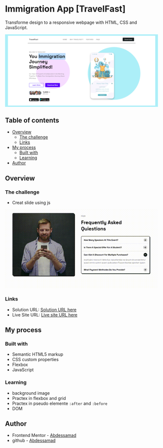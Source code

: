 # Immigration App [TravelFast] 

Transforme design to a responsive webpage with HTML, CSS and JavaScript.

![](./assets/main-page.png)

## Table of contents

- [Overview](#overview)
  - [The challenge](#the-challenge)
  - [Links](#links)
- [My process](#my-process)
  - [Built with](#built-with)
  - [Learning](#learning)
- [Author](#author)


## Overview

### The challenge

- Creat slide using js

![](./assets/travelfastq.gif)

### Links

- Solution URL: [Solution URL here](https://github.com/styrexx/travelFast-app)
- Live Site URL: [Live site URL here](https://styrexx.github.io/travelFast-app)

## My process

### Built with

- Semantic HTML5 markup
- CSS custom properties
- Flexbox
- JavaScript

### Learning

- background image
- Practex in flexbox and grid
- Practex in pseudo elemente `:after` and `:before`
- DOM

## Author

- Frontend Mentor - [Abdessamad](https://www.frontendmentor.io/profile/kop-left)
- github - [Abdessamad](https://www.github.com/styrexx)
